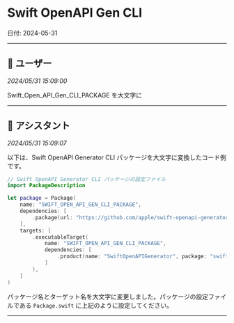 # Swift OpenAPI Gen CLI

日付: 2024-05-31

---

## 👤 ユーザー
*2024/05/31 15:09:00*

Swift_Open_API_Gen_CLI_PACKAGE を大文字に

---

## 🤖 アシスタント
*2024/05/31 15:09:07*

以下は、Swift OpenAPI Generator CLI パッケージを大文字に変換したコード例です。

```swift
// Swift OpenAPI Generator CLI パッケージの設定ファイル
import PackageDescription

let package = Package(
    name: "SWIFT_OPEN_API_GEN_CLI_PACKAGE",
    dependencies: [
        .package(url: "https://github.com/apple/swift-openapi-generator", from: "0.0.1"),
    ],
    targets: [
        .executableTarget(
            name: "SWIFT_OPEN_API_GEN_CLI_PACKAGE",
            dependencies: [
                .product(name: "SwiftOpenAPIGenerator", package: "swift-openapi-generator")
            ]
        ),
    ]
)
```

パッケージ名とターゲット名を大文字に変更しました。パッケージの設定ファイルである `Package.swift` に上記のように設定してください。

---
